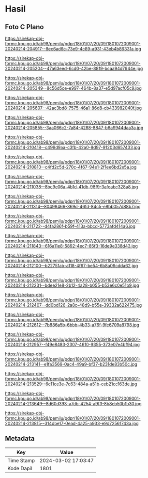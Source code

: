 # Hasil

## Foto C Plano

https://sirekap-obj-formc.kpu.go.id/ab98/pemilu/pdpr/18/01/07/20/09/1801072009001-20240214-204917--8ec6ad6c-73e9-4c89-a931-43eb4b86331a.jpg

https://sirekap-obj-formc.kpu.go.id/ab98/pemilu/pdpr/18/01/07/20/09/1801072009001-20240214-205204--47a63eed-6cd0-42be-88f9-bcaa94d7944e.jpg

https://sirekap-obj-formc.kpu.go.id/ab98/pemilu/pdpr/18/01/07/20/09/1801072009001-20240214-205349--8c56d5ce-e997-464b-8a37-e5d97acf05c9.jpg

https://sirekap-obj-formc.kpu.go.id/ab98/pemilu/pdpr/18/01/07/20/09/1801072009001-20240214-205607--42ac3bd8-7575-46a1-86d8-cb433982040f.jpg

https://sirekap-obj-formc.kpu.go.id/ab98/pemilu/pdpr/18/01/07/20/09/1801072009001-20240214-205855--3aa066c2-7a84-4288-8847-b6a9944daa3a.jpg

https://sirekap-obj-formc.kpu.go.id/ab98/pemilu/pdpr/18/01/07/20/09/1801072009001-20240214-210418--c499d9aa-c3fb-42a0-8d97-91203d657433.jpg

https://sirekap-obj-formc.kpu.go.id/ab98/pemilu/pdpr/18/01/07/20/09/1801072009001-20240214-210810--c4fd2c5d-270c-4f67-94e1-2f1ee6bd2e5a.jpg

https://sirekap-obj-formc.kpu.go.id/ab98/pemilu/pdpr/18/01/07/20/09/1801072009001-20240214-211038--8bc9e06a-4b1d-41db-98f9-3afeabc328a8.jpg

https://sirekap-obj-formc.kpu.go.id/ab98/pemilu/pdpr/18/01/07/20/09/1801072009001-20240214-211314--80499466-369d-46fd-84c5-e8bb057d88b7.jpg

https://sirekap-obj-formc.kpu.go.id/ab98/pemilu/pdpr/18/01/07/20/09/1801072009001-20240214-211722--d4fa286f-b59f-413a-bbcd-5773afd414a6.jpg

https://sirekap-obj-formc.kpu.go.id/ab98/pemilu/pdpr/18/01/07/20/09/1801072009001-20240214-211843--616a11e8-5892-4ec7-85f3-16de9e338d43.jpg

https://sirekap-obj-formc.kpu.go.id/ab98/pemilu/pdpr/18/01/07/20/09/1801072009001-20240214-212100--b22751ab-a118-4f97-be54-6b8a09cdda62.jpg

https://sirekap-obj-formc.kpu.go.id/ab98/pemilu/pdpr/18/01/07/20/09/1801072009001-20240214-212231--bdee21e8-2b12-4a28-b055-b53e6c0e51b9.jpg

https://sirekap-obj-formc.kpu.go.id/ab98/pemilu/pdpr/18/01/07/20/09/1801072009001-20240214-212407--dd0bd126-2a8c-48d9-b55e-39332a622475.jpg

https://sirekap-obj-formc.kpu.go.id/ab98/pemilu/pdpr/18/01/07/20/09/1801072009001-20240214-212612--7b886a5b-6bbb-4b33-a76f-9fc6709a8798.jpg

https://sirekap-obj-formc.kpu.go.id/ab98/pemilu/pdpr/18/01/07/20/09/1801072009001-20240214-212957--f49e8483-2307-4610-9355-373e07e4bf94.jpg

https://sirekap-obj-formc.kpu.go.id/ab98/pemilu/pdpr/18/01/07/20/09/1801072009001-20240214-213141--e1fa3566-0ac4-49a9-bf37-b231de83b50c.jpg

https://sirekap-obj-formc.kpu.go.id/ab98/pemilu/pdpr/18/01/07/20/09/1801072009001-20240214-213529--6c11ce3e-7c63-484a-a51b-ceb21cc163de.jpg

https://sirekap-obj-formc.kpu.go.id/ab98/pemilu/pdpr/18/01/07/20/09/1801072009001-20240214-213649--8d60d393-a7db-4254-a9f3-8b8eb50b1b30.jpg

https://sirekap-obj-formc.kpu.go.id/ab98/pemilu/pdpr/18/01/07/20/09/1801072009001-20240214-213815--314dbe17-0ead-4a25-a933-e9d72561743a.jpg


## Metadata

| Key        | Value               |
| ---------- | ------------------- |
| Time Stamp | 2024-03-02 17:03:47 |
| Kode Dapil | 1801                |




